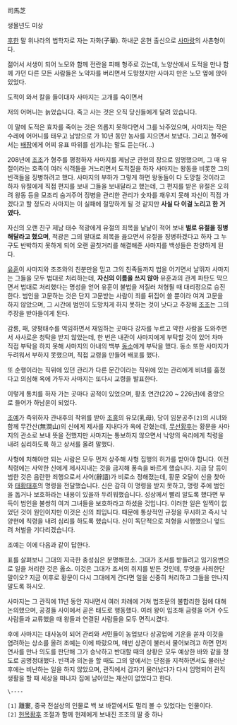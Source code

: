 司馬芝  

생몰년도 미상  

[후한](%ED%9B%84%ED%95%9C.md) 말 위나라의 법학자로 자는 자화(子華). 하내군 온현 출신으로
[사마랑](%EC%82%AC%EB%A7%88%EB%9E%91.md)의 사촌형이다.

젊어서 서생이 되어 노모와 함께 전란을 피해 형주로 갔는데, 노양산에서 도적을 만나 함께 가던 다른 모든 사람들은 노약자를 버리면서
도망쳤지만 사마지 만은 노모 옆에 앉아있었다.  

도적이 와서 칼을 들이대자 사마지는 고개를 숙이면서  

저의 어머니는 늙었습니다. 죽고 사는 것은 오직 당신들에게 달려 있습니다.  

이 말에 도적은 효자를 죽이는 것은 의롭지 못하다면서 그를 놔주었으며, 사마지는 작은 수레에 어머니를 태우고 남방으로 가 10년 동안 농사를
지으면서 보냈다. 그리고 형주에서는 [배잠](%EB%B0%B0%EC%9E%A0.md)에게 어찌 유표 따위를 섬기냐는 말도 듣는다(…)

208년에 [조조](%EC%A1%B0%EC%A1%B0.md)가 형주를 평정하자 사마지를 제남군 관현의 장으로 임명했으며, 그 때
유절이라는 호족이 여러 식객들을 거느리면서 도적질을 하자 사마지는 왕동을 비롯한 그의 빈객들을 징병하려고 했다. 사마지의 부하가 그렇게 하면
왕동들이 다 도망칠 것이라고 하자 유절에게 직접 편지를 보내 그들을 보내달라고 했는데, 그 편지를 받은 유절은 오히려 왕동 등을 모조리
숨겨주어 징병을 관리한 관리가 숫자를 채우지 못해 자신이 직접 가겠다고 할 정도라 사마지는 이 실패에 절망하게 될 것 같지만 **사실 다
이걸 노리고 한 거였다.**

자신의 오랜 친구 제남 태수 적광에게 유절의 죄목을 낱낱이 적어 보내 **벌로 유절을 징병해달라고 했으며**, 적광은 그의 말대로 죄목을
읊으면서 유절을 징병하겠다고 하자 그 누구도 반박하지 못하게 되어 오랜 골칫거리를 해결해준 사마지를 백성들은 찬양하게 된다.

[유훈](%EC%9C%A0%ED%9B%88#s-2.md)이 사마지와 조조와의 친분만을 믿고 그의 친족들까지 법을 어기면서 날뛰자
사마지는 그들을 모두 법대로 처리하는데, **자신의 이름을 쓰지 않아** 유훈과의 관계 파탄도 막으면서 법대로 처리했다는 명성을 얻어 유훈이
불법을 저질러 처형될 때 대리정으로 승진한다. 범인을 고문하는 것은 단지 고문받는 사람이 죄를 뒤집어 쓸 뿐이라 여겨 고문을 하지 않았으며,
그 시간에 범인이 도망치게 하지 못하는 것이 낫다고 주장해 [조조](%EC%A1%B0%EC%A1%B0.md)는 그의 주장을 받아들이게
된다.

감릉, 패, 양평태수를 역임하면서 재임하는 곳마다 강자를 누르고 약한 사람을 도와주면서 사사로운 청탁을 받지 않았는데, 한 번은 내관이
사마지에게 부탁할 것이 있어 차마 직접 부탁을 하지 못해 사마지의 아내의 백부 [동소](%EB%8F%99%EC%86%8C.md)에게
부탁을 했다. 동소 또한 사마지가 두려워서 부하지 못했으며, 직접 교령을 만들어 배포를 했다.

또 순행이라는 직위에 있던 관리가 다른 문간이라는 직위에 있는 관리에게 비녀를 훔쳤다고 의심해 옥에 가두자 사마지는 또다시 교령을 발표한다.  

이렇게 통치를 하자 가는 곳마다 공적이 있었으며, 황초 연간(220 ~ 226년)에 중앙으로 들어가 하남윤이 되었다.  

[조예](%EC%A1%B0%EC%98%88.md)가 즉위하자 관내후의 작위를 받아
[조홍](%EC%A1%B0%ED%99%8D.md)의 유모(乳母), 당이 임분공주`[2]`의 시녀와 함께 무간산(無澗山)의 신에게 제사를
지내다가 옥에 갇혔는데, [무선황후](%EB%AC%B4%EC%84%A0%ED%99%A9%ED%9B%84.md)는 황문을 사마지의 관소로
보내 뜻을 전했지만 사마지는 통보하지 않으면서 낙양의 옥리에게 칙령을 내려 심리하도록 하고 상서를 올려 말했다.  

사형에 처해야만 되는 사람은 모두 먼저 상주해 사형 집행의 허가를 받아야 합니다. 이전 칙령에는 사악한 신에게 제사지내는 것을 금지해 풍속을
바르게 했습니다. 지금 당 등이 범한 것은 음란한 죄행으로서 사어(辭語)가 비로소 정해졌는데, 황문 오달이 신을 찾아와
[태황태후](%EB%AC%B4%EC%84%A0%ED%99%A9%ED%9B%84.md)의 명령을 전달했습니다. 신은 감히 이 명령을 받지
못하고, 명령 주에 범인을 돕거나 보호하라는 내용이 있을까 두려워했습니다. 성상께서 빨리 알도록 했다면 부득이 범인을 불쌍히 여겨 그녀들을
보호하라고 하셨을 것입니다. 이러한 일은 일찍이 없었던 것이 원인이지만 이것은 신의 죄입니다. 때문에 통상적인 규정을 무시하고 즉시 낙양현에
칙령을 내려 심리를 하도록 했습니다. 신이 독단적으로 처형을 시행했으니 엎드려 처벌을 기다리겠습니다.  

조예는 이에 다음과 같이 답한다.  

표를 살펴보니 그대의 지극한 충성심은 분명해졌소. 그대가 조서를 받들려고 임기응변으로 일을 처리한 것은 옳소. 이것은 그대가 조서의 취지를
받든 것인데, 무엇을 사죄한단 말이오? 지금 이후로 황문이 다시 그대에게 간다면 일을 신중히 처리하고 그들을 만나지 말도록 하시오.  

사마지는 그 관직에 11년 동안 지내면서 여러 차례에 거쳐 법조문의 불합리한 점에 대해 논의했으며, 공경들 사이에서 곧은 태도로 행동했다.
여러 왕이 입조해 금령을 어겨 수도 사람들과 교류했을 때 왕들과 연결된 사람들을 모두 면직시켰다.

후에 사마지는 대사농이 되어 관리와 서민들이 농업보다 상공업에 기운을 쏟자 이것을 염려하는 상소를 올려 조예는 이에 따랐으며, 매번 상관이
불러서 물어보려고 하면 먼저 연사를 만나 의도를 판단해 그가 승낙하고 반대할 때의 상황은 모두 예상한 바와 같을 정도로 공명정대했다. 빈객과
의논을 할 때도 그의 앞에서는 단점을 지적하면서도 물러난 후에는 비난하는 일을 하지 않았으며, 관직에서 갑자기 물러났다가 다시 임명되어 관직
생활을 할 때 세상을 떠나자 집에 남아있는 재산이 없었다고 한다.  

`\----`

`[1]` 離婁, 중국 전설상의 인물로 백 보 바깥에서도 멀리 볼 수 있었다는 인물이다.  
`[2]` [헌목황후](%ED%97%8C%EB%AA%A9%ED%99%A9%ED%9B%84.md) 조절과 함께 헌제에게 보내진 조조의 딸
중 하나

